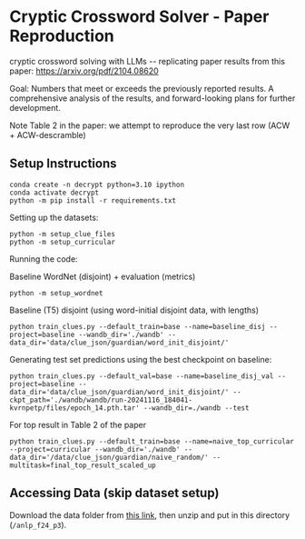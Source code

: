 # Cryptic Crossword Solver - Paper Reproduction
cryptic crossword solving with LLMs -- replicating paper results from this paper: https://arxiv.org/pdf/2104.08620

Goal: Numbers that meet or exceeds the previously reported results. A comprehensive analysis of the results, and forward-looking plans for further development.

Note Table 2 in the paper: we attempt to reproduce the very last row (ACW + ACW-descramble)

## Setup Instructions

```
conda create -n decrypt python=3.10 ipython
conda activate decrypt
python -m pip install -r requirements.txt
```

Setting up the datasets: 

```
python -m setup_clue_files
python -m setup_curricular
```

Running the code: 

Baseline WordNet (disjoint) + evaluation (metrics)
```
python -m setup_wordnet
```

Baseline (T5) disjoint (using word-initial disjoint data, with lengths)
```
python train_clues.py --default_train=base --name=baseline_disj --project=baseline --wandb_dir='./wandb' --data_dir='data/clue_json/guardian/word_init_disjoint/'
```

Generating test set predictions using the best checkpoint on baseline: 
```
python train_clues.py --default_val=base --name=baseline_disj_val --project=baseline --data_dir='data/clue_json/guardian/word_init_disjoint/' --ckpt_path='./wandb/wandb/run-20241116_184041-kvrnpetp/files/epoch_14.pth.tar' --wandb_dir=./wandb --test
```

For top result in Table 2 of the paper

```
python train_clues.py --default_train=base --name=naive_top_curricular --project=curricular --wandb_dir='./wandb' --data_dir='/data/clue_json/guardian/naive_random/' --multitask=final_top_result_scaled_up
```

## Accessing Data (skip dataset setup)

Download the data folder from [this link](https://drive.google.com/file/d/1gJLNPqzeCq6uIp_cXujjixKYWT1h9Z09/view?usp=sharing), then unzip and put in this directory (`/anlp_f24_p3`). 
